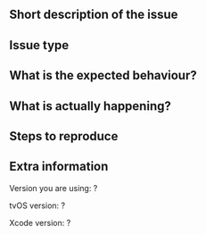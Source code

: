 ## Short description of the issue

<!--- Provide here a short description of what is the issue. --->

## Issue type

<!--- Pick one of the following: Bug, Feature, Enhancement, Optimization or Security. --->

## What is the expected behaviour?

<!--- Describe here what your expect to be happening. --->

## What is actually happening?

<!--- Describe here what you are actually seeing. Drag and drop screenshots and/or photos if that makes it easier to demonstrate what the issue is. --->

## Steps to reproduce

<!--- Provide clear steps to reproduce the issue you are experiencing. Provide code snippets when needed. --->

## Extra information

Version you are using: ?

tvOS version: ?

Xcode version: ?
